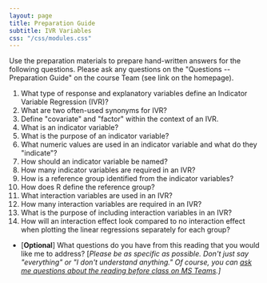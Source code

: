```yaml
---
layout: page
title: Preparation Guide
subtitle: IVR Variables
css: "/css/modules.css"
---
```


<div class="alert alert-warning">
Use the preparation materials to prepare hand-written answers for the following questions. Please ask any questions on the "Questions -- Preparation Guide" on the course Team (see link on the homepage).
</div>

1. What type of response and explanatory variables define an Indicator Variable Regression (IVR)?
1. What are two often-used synonyms for IVR?
1. Define "covariate" and "factor" within the context of an IVR.
1. What is an indicator variable?
1. What is the purpose of an indicator variable?
1. What numeric values are used in an indicator variable and what do they "indicate"?
1. How should an indicator variable be named?
1. How many indicator variables are required in an IVR?
1. How is a reference group identified from the indicator variables?
1. How does R define the reference group?
1. What interaction variables are used in an IVR?
1. How many interaction variables are required in an IVR?
1. What is the purpose of including interaction variables in an IVR?
1. How will an interaction effect look compared to no interaction effect when plotting the linear regressions separately for each group?

<ul>
<li>[<b>Optional</b>] What questions do you have from this reading that you would like me to address? [<i>Please be as specific as possible. Don't just say "everything" or "I don't understand anything." Of course, you can <a href="https://teams.microsoft.com/l/channel/19%3aebdb6d98f8c748818228211aeea11139%40thread.tacv2/Class%2520Preparation%2520Reading%2520Questions?groupId=6aaae687-f6ed-4518-b9ed-3986bc9e6f4f&tenantId=b70d8bab-80b6-4766-b5da-fcfdabdf71c7" target="_blank">ask me questions about the reading before class on MS Teams</a>.]</i></li>
</ul>
